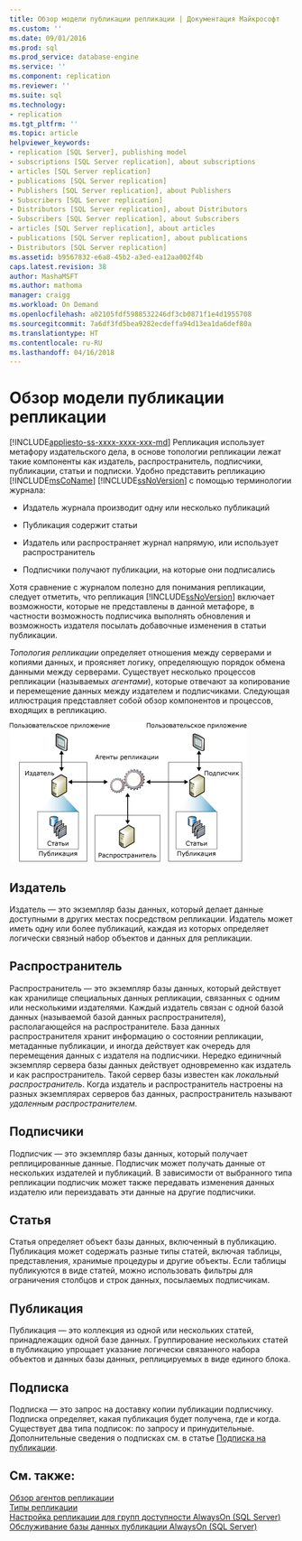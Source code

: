```yaml
---
title: Обзор модели публикации репликации | Документация Майкрософт
ms.custom: ''
ms.date: 09/01/2016
ms.prod: sql
ms.prod_service: database-engine
ms.service: ''
ms.component: replication
ms.reviewer: ''
ms.suite: sql
ms.technology:
- replication
ms.tgt_pltfrm: ''
ms.topic: article
helpviewer_keywords:
- replication [SQL Server], publishing model
- subscriptions [SQL Server replication], about subscriptions
- articles [SQL Server replication]
- publications [SQL Server replication]
- Publishers [SQL Server replication], about Publishers
- Subscribers [SQL Server replication]
- Distributors [SQL Server replication], about Distributors
- Subscribers [SQL Server replication], about Subscribers
- articles [SQL Server replication], about articles
- publications [SQL Server replication], about publications
- Distributors [SQL Server replication]
ms.assetid: b9567832-e6a8-45b2-a3ed-ea12aa002f4b
caps.latest.revision: 38
author: MashaMSFT
ms.author: mathoma
manager: craigg
ms.workload: On Demand
ms.openlocfilehash: a02105fdf5988532246df3cb0871f1e4d1955708
ms.sourcegitcommit: 7a6df3fd5bea9282ecdeffa94d13ea1da6def80a
ms.translationtype: HT
ms.contentlocale: ru-RU
ms.lasthandoff: 04/16/2018
---
```

# <a name="replication-publishing-model-overview"></a>Обзор модели публикации репликации
[!INCLUDE[appliesto-ss-xxxx-xxxx-xxx-md](../../../includes/appliesto-ss-xxxx-xxxx-xxx-md.md)]
  Репликация использует метафору издательского дела, в основе топологии репликации лежат такие компоненты как издатель, распространитель, подписчики, публикации, статьи и подписки. Удобно представить репликацию [!INCLUDE[msCoName](../../../includes/msconame-md.md)] [!INCLUDE[ssNoVersion](../../../includes/ssnoversion-md.md)] с помощью терминологии журнала:  
  
-   Издатель журнала производит одну или несколько публикаций  
  
-   Публикация содержит статьи  
  
-   Издатель или распространяет журнал напрямую, или использует распространитель  
  
-   Подписчики получают публикации, на которые они подписались  
  
 Хотя сравнение с журналом полезно для понимания репликации, следует отметить, что репликация [!INCLUDE[ssNoVersion](../../../includes/ssnoversion-md.md)] включает возможности, которые не представлены в данной метафоре, в частности возможность подписчика выполнять обновления и возможность издателя посылать добавочные изменения в статьи публикации.  
  
 *Топология репликации* определяет отношения между серверами и копиями данных, и проясняет логику, определяющую порядок обмена данными между серверами. Существует несколько процессов репликации (называемых *агентами*), которые отвечают за копирование и перемещение данных между издателем и подписчиками. Следующая иллюстрация представляет собой обзор компонентов и процессов, входящих в репликацию.  
  
 ![Компоненты и поток данных репликации](../../../relational-databases/replication/publish/media/replintro1.gif "Компоненты и поток данных репликации")  
  
## <a name="publisher"></a>Издатель  
 Издатель — это экземпляр базы данных, который делает данные доступными в других местах посредством репликации. Издатель может иметь одну или более публикаций, каждая из которых определяет логически связный набор объектов и данных для репликации.  
  
## <a name="distributor"></a>Распространитель  
 Распространитель — это экземпляр базы данных, который действует как хранилище специальных данных репликации, связанных с одним или несколькими издателями. Каждый издатель связан с одной базой данных (называемой базой данных распространителя), располагающейся на распространителе. База данных распространителя хранит информацию о состоянии репликации, метаданные публикации, и иногда действует как очередь для перемещения данных с издателя на подписчики. Нередко единичный экземпляр сервера базы данных действует одновременно как издатель и как распространитель. Такой сервер базы известен как *локальный распространитель*. Когда издатель и распространитель настроены на разных экземплярах серверов баз данных, распространитель называют *удаленным распространителем*.  
  
## <a name="subscribers"></a>Подписчики  
 Подписчик — это экземпляр базы данных, который получает реплицированные данные. Подписчик может получать данные от нескольких издателей и публикаций. В зависимости от выбранного типа репликации подписчик может также передавать изменения данных издателю или переиздавать эти данные на другие подписчики.  
  
## <a name="article"></a>Статья  
 Статья определяет объект базы данных, включенный в публикацию. Публикация может содержать разные типы статей, включая таблицы, представления, хранимые процедуры и другие объекты. Если таблицы публикуются в виде статей, можно использовать фильтры для ограничения столбцов и строк данных, посылаемых подписчикам.  
  
## <a name="publication"></a>Публикация  
 Публикация — это коллекция из одной или нескольких статей, принадлежащих одной базе данных. Группирование нескольких статей в публикацию упрощает указание логически связанного набора объектов и данных базы данных, реплицируемых в виде единого блока.  
  
## <a name="subscription"></a>Подписка  
 Подписка — это запрос на доставку копии публикации подписчику. Подписка определяет, какая публикация будет получена, где и когда. Существует два типа подписок: по запросу и принудительные. Дополнительные сведения о подписках см. в статье [Подписка на публикации](../../../relational-databases/replication/subscribe-to-publications.md).  
  
## <a name="see-also"></a>См. также:  
 [Обзор агентов репликации](../../../relational-databases/replication/agents/replication-agents-overview.md)   
 [Типы репликации](../../../relational-databases/replication/types-of-replication.md)   
 [Настройка репликации для групп доступности AlwaysOn (SQL Server)](../../../database-engine/availability-groups/windows/configure-replication-for-always-on-availability-groups-sql-server.md)   
 [Обслуживание базы данных публикации AlwaysOn (SQL Server)](../../../database-engine/availability-groups/windows/maintaining-an-always-on-publication-database-sql-server.md)  
  
  
